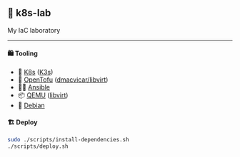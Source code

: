 ## 🧪 k8s-lab

My IaC laboratory

---

#### 🛍️ Tooling

- 🎡 [K8s](https://kubernetes.io/) ([K3s](https://k3s.io/))
- 👷 [OpenTofu](https://opentofu.org/) ([dmacvicar/libvirt](https://github.com/dmacvicar/terraform-provider-libvirt))
- 🧑‍🏭 [Ansible](https://github.com/ansible/ansible)
- 📦 [QEMU](https://www.qemu.org/) ([libvirt](https://libvirt.org/))
- 🍥 [Debian](https://www.debian.org/)

#### 🏗️ Deploy

```sh
sudo ./scripts/install-dependencies.sh
./scripts/deploy.sh
```
